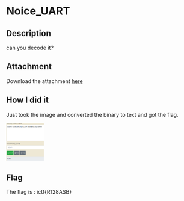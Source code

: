 # Noice_UART
## Description
can you decode it?
## Attachment
Download the attachment [here](https://traboda-arena-36.s3.amazonaws.com/files/attachments/uartdata_d97139a4-73fd-459f-8f53-d839d0bb0aa2.png?X-Amz-Algorithm=AWS4-HMAC-SHA256&X-Amz-Credential=AKIA6GUFVMV6HO3NYL6Z%2F20220630%2Fap-south-1%2Fs3%2Faws4_request&X-Amz-Date=20220630T152402Z&X-Amz-Expires=3600&X-Amz-SignedHeaders=host&X-Amz-Signature=4cd8e5c9af8ea21cd4d55530e21b2e5d5f932c708579c182866e92e2b38d457a)
## How I did it
Just took the image and converted the binary to text and got the flag.

<img src="/picture/NoiceUART.png" style="height: 100px; width:100px;"/>


## Flag
The flag is : ictf{R128ASB}
